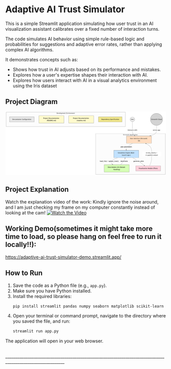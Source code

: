 # Adaptive AI Trust Simulator  

This is a simple Streamlit application simulating how user trust in an AI visualization assistant calibrates over a fixed number of interaction turns.

The code simulates AI behavior using simple rule-based logic and probabilities for suggestions and adaptive error rates, rather than applying complex AI algorithms.

It demonstrates concepts such as:
- Shows how trust in AI adjusts based on its performance and mistakes.
- Explores how a user's expertise shapes their interaction with AI.
- Explores how users interact with AI in a visual analytics environment using the Iris dataset

## Project Diagram

![Project Overview](diagram.png)

## Project Explanation
Watch the explanation video of the work:
Kindly ignore the noise around, and I am just checking my frame on my computer constantly instead of looking at the cam!
[![Watch the Video](https://img.youtube.com/vi/caxAyv9KyK8/0.jpg)](https://www.youtube.com/watch?v=caxAyv9KyK8)

## Working Demo(sometimes it might take more time to load, so please hang on  feel free to run it locally!!):

https://adaptive-ai-trust-simulator-demo.streamlit.app/

## How to Run

1.  Save the code as a Python file (e.g., `app.py`).
2.  Make sure you have Python installed.
3.  Install the required libraries:
    ```bash
    pip install streamlit pandas numpy seaborn matplotlib scikit-learn
    ```
4.  Open your terminal or command prompt, navigate to the directory where you saved the file, and run:
    ```bash
    streamlit run app.py
    ```

The application will open in your web browser.

<br>
___________________________________________________________________________________________________________

